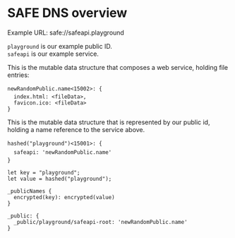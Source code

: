 # SAFE DNS overview

Example URL: safe://safeapi.playground

`playground` is our example public ID.  
`safeapi` is our example service.

This is the mutable data structure that composes a web service, holding file entries:
```
newRandomPublic.name<15002>: {
  index.html: <fileData>,
  favicon.ico: <fileData>
}
```
This is the mutable data structure that is represented by our public id, holding a name reference to the service above.
```
hashed("playground")<15001>: {
  safeapi: 'newRandomPublic.name'
}
```

```
let key = "playground";
let value = hashed("playground");

_publicNames {
  encrypted(key): encrypted(value)
}
```


```
_public: {
  _public/playground/safeapi-root: 'newRandomPublic.name'
}
```
